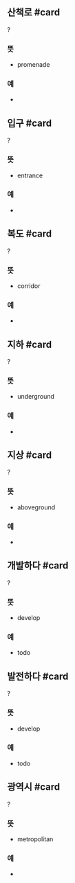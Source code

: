 ## 산책로 #card
?
### 뜻
- promenade
### 예
-
<!--SR:!2025-03-28,148,290-->

## 입구 #card
?
### 뜻
- entrance
### 예
-
<!--SR:!2025-03-24,64,237-->

## 복도 #card
?
### 뜻
- corridor
### 예
-
<!--SR:!2025-02-25,50,255-->

## 지하 #card
?
### 뜻
- underground
### 예
-
<!--SR:!2025-04-18,110,294-->

## 지상 #card
?
### 뜻
- aboveground
### 예
-
<!--SR:!2025-03-17,28,215-->

## 개발하다 #card
?
### 뜻
- develop
### 예
- todo
<!--SR:!2025-03-04,9,253-->

## 발전하다 #card
?
### 뜻
- develop
### 예
- todo
<!--SR:!2025-02-24,2,233-->

## 광역시 #card
?
### 뜻
- metropolitan
### 예
-
<!--SR:!2025-02-26,3,252-->
